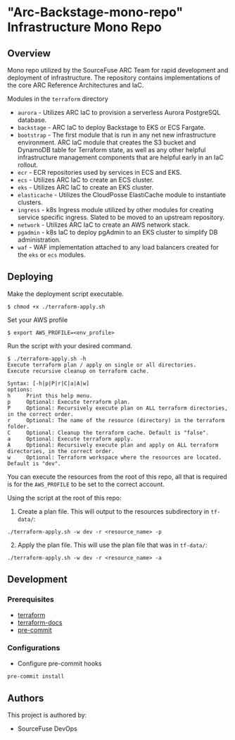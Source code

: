 # "Arc-Backstage-mono-repo" Infrastructure Mono Repo

## Overview

Mono repo utilized by the SourceFuse ARC Team for rapid development and deployment of infrastructure. The repository contains implementations of the core ARC Reference Architectures and IaC.

Modules in the `terraform` directory

* `aurora` - Utilizes ARC IaC to provision a serverless Aurora PostgreSQL database.
* `backstage` - ARC IaC to deploy Backstage to EKS or ECS Fargate.
* `bootstrap` - The first module that is run in any net new infrastructure environment. ARC IaC module that creates the S3 bucket and DynamoDB table for Terraform state, as well as any other helpful infrastructure management components that are helpful early in an IaC rollout.
* `ecr` - ECR repositories used by services in ECS and EKS.
* `ecs` - Utilizes ARC IaC to create an ECS cluster.
* `eks` - Utilizes ARC IaC to create an EKS cluster.
* `elasticache` - Utilizes the CloudPosse ElastiCache module to instantiate clusters.
* `ingress` - k8s Ingress module utilized by other modules for creating service specific ingress. Slated to be moved to an upstream repository.
* `network` - Utilizes ARC IaC to create an AWS network stack.
* `pgadmin` - k8s IaC to deploy pgAdmin to an EKS cluster to simplify DB administration.
* `waf` - WAF implementation attached to any load balancers created for the `eks` or `ecs` modules.

## Deploying

Make the deployment script executable.

```
$ chmod +x ./terraform-apply.sh
```

Set your AWS profile

```
$ export AWS_PROFILE=<env_profile>
```

Run the script with your desired command.

```
$ ./terraform-apply.sh -h
Execute terraform plan / apply on single or all directories.
Execute recursive cleanup on terraform cache.

Syntax: [-h|p|P|r|C|a|A|w]
options:
h     Print this help menu.
p     Optional: Execute terraform plan.
P     Optional: Recursively execute plan on ALL terraform directories, in the correct order.
r     Optional: The name of the resource (directory) in the terraform folder.
C     Optional: Cleanup the terraform cache. Default is "false".
a     Optional: Execute terraform apply.
A     Optional: Recursively execute plan and apply on ALL terraform directories, in the correct order.
w     Optional: Terraform workspace where the resources are located. Default is "dev".

```

You can execute the resources from the root of this repo, all that is required is for the `AWS_PROFILE` to be set to the correct account.  

Using the script at the root of this repo:  
1. Create a plan file. This will output to the resources subdirectory in `tf-data/`:  
  ```
  ./terraform-apply.sh -w dev -r <resource_name> -p
  ```
2. Apply the plan file. This will use the plan file that was in `tf-data/`:  
  ```
  ./terraform-apply.sh -w dev -r <resource_name> -a
  ```

## Development

### Prerequisites

- [terraform](https://learn.hashicorp.com/terraform/getting-started/install#installing-terraform)
- [terraform-docs](https://github.com/segmentio/terraform-docs)
- [pre-commit](https://pre-commit.com/#install)

### Configurations

- Configure pre-commit hooks
```sh
pre-commit install
```

## Authors

This project is authored by:  

* SourceFuse DevOps
